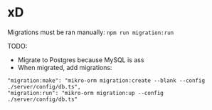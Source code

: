 # xD

Migrations must be ran manually: `npm run migration:run`

TODO:

- Migrate to Postgres because MySQL is ass
- When migrated, add migrations:

```
"migration:make": "mikro-orm migration:create --blank --config ./server/config/db.ts",
"migration:run": "mikro-orm migration:up --config ./server/config/db.ts"
```
